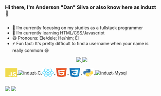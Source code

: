 ### Hi there, I'm Anderson "Dan" Silva or also know here as induzt 👋
  ##

- 🔭 I’m currently focusing on my studies as a fullstack programmer
- 🌱 I’m currently learning HTML/CSS/Javascript
- 😄 Pronouns: Ele/dele; He/him; Él
- ⚡ Fun fact: It's pretty difficult to find a username when your name is really commom 😆

<div align="center">
  <a href="https://github.com/induzt">
  <img height="150em" src="https://github-readme-stats.vercel.app/api?username=induzt&show_icons=true&theme=dracula&include_all_commits=true&count_private=true"/>
  <img height="150em" src="https://github-readme-stats.vercel.app/api/top-langs/?username=induzt&layout=compact&langs_count=7&theme=dracula"/>
</div>
<div style="display: inline_block"><br>
  <img align="center" alt="induzt-Js" height="30" width="40" src="https://raw.githubusercontent.com/devicons/devicon/master/icons/javascript/javascript-plain.svg">
  <img align="center" alt="induzt-C" height="30" width="40" src="https://cdn.jsdelivr.net/gh/devicons/devicon/icons/c/c-original.svg">
  <img align="center" alt="induzt-React" height="30" width="40" src="https://raw.githubusercontent.com/devicons/devicon/master/icons/react/react-original.svg">
  <img align="center" alt="induzt-HTML" height="30" width="40" src="https://raw.githubusercontent.com/devicons/devicon/master/icons/html5/html5-original.svg">
  <img align="center" alt="induzt-CSS" height="30" width="40" src="https://raw.githubusercontent.com/devicons/devicon/master/icons/css3/css3-original.svg">
  <img align="center" alt="induzt-Python" height="30" width="40" src="https://raw.githubusercontent.com/devicons/devicon/master/icons/python/python-original.svg">
  <img align="center" alt="induzt-Mysql" height="30" width="40" src="https://cdn.jsdelivr.net/gh/devicons/devicon/icons/mysql/mysql-original.svg">
</div>
  
  ##
<div> 
  <a href = "mailto:santossilva.and@gmail.com"><img src="https://img.shields.io/badge/santossilva.and@gmail.com-D14836?style=for-the-badge&logo=gmail&logoColor=white" target="_blank"></a>
  <a href="https://www.linkedin.com/in/anderson-s-silva/" target="_blank"><img src="https://img.shields.io/badge/-Anderson Silva-%230077B5?style=for-the-badge&logo=linkedin&logoColor=white" target="_blank"></a> 
</div>

